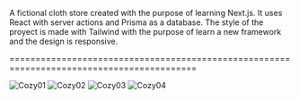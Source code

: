 A fictional cloth store created with the purpose of learning Next.js. 
It uses React with server actions and Prisma as a database.
The style of the proyect is made with Tailwind with the purpose of learn a new framework and the design is responsive.

==========================================================================================

![Cozy01](https://github.com/user-attachments/assets/bb03a4e6-4be9-4f10-af67-f64c88412c2b)
![Cozy02](https://github.com/user-attachments/assets/7faaa2ea-6437-40de-9eb0-d392c0e15c09)
![Cozy03](https://github.com/user-attachments/assets/4ef05af8-80b9-40ab-a053-5a5aa370bf04)
![Cozy04](https://github.com/user-attachments/assets/34364183-de29-4468-b5cc-af996f78c51b)
